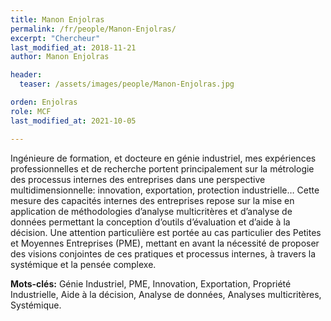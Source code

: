 ```yaml
---
title: Manon Enjolras
permalink: /fr/people/Manon-Enjolras/
excerpt: "Chercheur"
last_modified_at: 2018-11-21
author: Manon Enjolras

header:
  teaser: /assets/images/people/Manon-Enjolras.jpg

orden: Enjolras
role: MCF
last_modified_at: 2021-10-05

---
```


Ingénieure de formation, et docteure en génie industriel, mes expériences professionnelles et de recherche portent principalement sur la métrologie des processus internes des entreprises dans une perspective multidimensionnelle: innovation, exportation, protection industrielle… Cette mesure des capacités internes des entreprises repose sur la mise en application de méthodologies d’analyse multicritères et d’analyse de données permettant la conception d’outils d’évaluation et d’aide à la décision. Une attention particulière est portée au cas particulier des Petites et Moyennes Entreprises (PME), mettant en avant la nécessité de proposer des visions conjointes de ces pratiques et processus internes, à travers la systémique et la pensée complexe.

**Mots-clés:** Génie Industriel, PME, Innovation, Exportation, Propriété Industrielle, Aide à la décision, Analyse de données, Analyses multicritères, Systémique.
